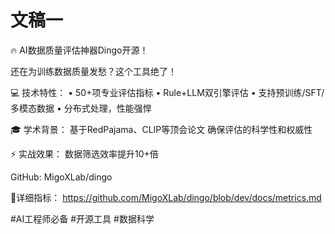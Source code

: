 # 文稿一
🔥 AI数据质量评估神器Dingo开源！

还在为训练数据质量发愁？这个工具绝了！

💻 技术特性：
• 50+项专业评估指标
• Rule+LLM双引擎评估
• 支持预训练/SFT/多模态数据
• 分布式处理，性能强悍

🎓 学术背景：
基于RedPajama、CLIP等顶会论文
确保评估的科学性和权威性

⚡ 实战效果：
数据筛选效率提升10+倍

GitHub: MigoXLab/dingo

📖详细指标：
https://github.com/MigoXLab/dingo/blob/dev/docs/metrics.md

#AI工程师必备 #开源工具 #数据科学
